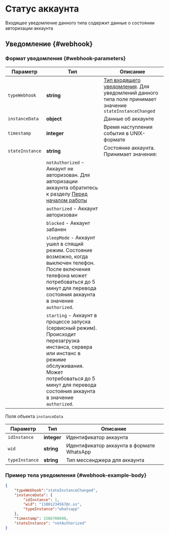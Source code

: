 # Статус аккаунта

Входящее уведомление данного типа содержит данные о состоянии авторизации аккаунта

## Уведомление {#webhook}

### Формат уведомления {#webhook-parameters}

Параметр | Тип | Описание
----- | ----- | -----
`typeWebhook` | **string** | [Тип входящего уведомления](type-webhook.md). Для уведомлений данного типа поле принимает значение `stateInstanceChanged`
`instanceData` | **object** | Данные об аккаунте
`timestamp` | **integer** | Время наступления события в UNIX-формате
`stateInstance` | **string** | Состояние аккаунта. Принимает значения:
| | `notAuthorized` - Аккаунт не авторизован. Для авторизации аккаунта обратитесь к разделу [Перед началом работы](../../../before-start.md#qr)
| | `authorized` - Аккаунт авторизован
| | `blocked` - Аккаунт забанен
| | `sleepMode` - Аккаунт ушел в спящий режим. Состояние возможно, когда выключен телефон. После включения телефона может потребоваться до 5 минут для перевода состояния аккаунта в значение `authorized`.
| | `starting` - Аккаунт в процессе запуска (сервисный режим). Происходит перезагрузка инстанса, сервера или инстанс в режиме обслуживания. Может потребоваться до 5 минут для перевода состояния аккаунта в значение `authorized`.

Поля объекта `instanceData`

Параметр | Тип | Описание
----- | ----- | -----
`idInstance` | **integer** | Идентификатор аккаунта
`wid` | **string** | Идентификатор аккаунта в формате WhatsApp
`typeInstance` | **string** | Тип мессенджера для аккаунта

### Пример тела уведомления {#webhook-example-body}

```json
{
    "typeWebhook":"stateInstanceChanged",
    "instanceData": {
        "idInstance": 1,
        "wid": "11001234567@c.us",
        "typeInstance":"whatsapp"
    },
    "timestamp": 1586700690,
    "stateInstance": "notAuthorized"
}
```
